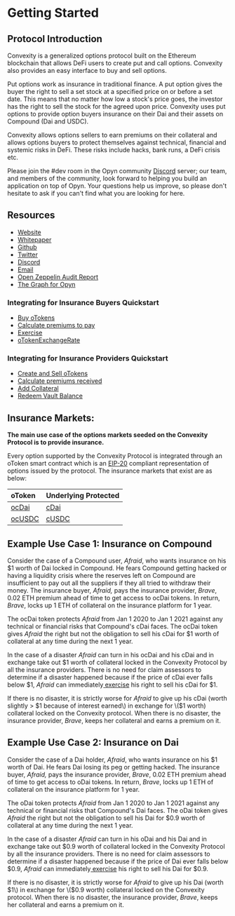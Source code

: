 # Getting Started

## Protocol Introduction

Convexity is a generalized options protocol built on the Ethereum blockchain that allows DeFi users to create put and call options. Convexity also provides an easy interface to buy and sell options. 

Put options work as insurance in traditional finance. A put option gives the buyer the right to sell a set stock at a specified price on or before a set date. This means that no matter how low a stock's price goes, the investor has the right to sell the stock for the agreed upon price. Convexity uses put options to provide option buyers insurance on their Dai and their assets on Compound \(Dai and USDC\). 

Convexity allows options sellers to earn premiums on their collateral and allows options buyers to protect themselves against technical, financial and systemic risks in DeFi. These risks include hacks, bank runs, a DeFi crisis etc. 

Please join the \#dev room in the Opyn community [Discord](https://discord.gg/ugAv3SH) server; our team, and members of the community, look forward to helping you build an application on top of Opyn. Your questions help us improve, so please don't hesitate to ask if you can't find what you are looking for here. 

## Resources

* [Website](http://www.opyn.co/)
* [Whitepaper](https://drive.google.com/file/d/1YsrGBUpZoPvFLtcwkEYkxNhogWCU772D/view)
* [Github](https://github.com/opynfinance/Convexity-Protocol)
* [Twitter](https://twitter.com/opyn_)
* [Discord](https://discordapp.com/invite/2NFdXaE)
* [Email](mailto:hello@opyn.co)
* [Open Zeppelin Audit Report](https://blog.openzeppelin.com/opyn-contracts-audit/)
* [The Graph for Opyn](https://thegraph.com/explorer/subgraph/aparnakr/opyn)

### Integrating for Insurance Buyers Quickstart

* [Buy oTokens](optionsexchange-buy-and-sell-otokens.md#buy-otokens)
* [Calculate premiums to pay](optionsexchange-buy-and-sell-otokens.md#calculate-premiums-to-pay)
* [Exercise ](otoken.md#exercise)
* [oTokenExchangeRate](otoken.md#otoken-exchange-rate)

### Integrating for Insurance Providers Quickstart

* [Create and Sell oTokens](otoken.md#create-and-sell-options)
* [Calculate premiums received](optionsexchange-buy-and-sell-otokens.md#calculate-premiums-received)
* [Add Collateral](otoken.md#add-eth-collateral)
* [Redeem Vault Balance](otoken.md#redeem-vault-balance)

## Insurance Markets:

**The main use case of the options markets seeded on the Convexity Protocol is to provide insurance.**

Every option supported by the Convexity Protocol is integrated through an oToken smart contract which is an [EIP-20](https://eips.ethereum.org/EIPS/eip-20) compliant representation of options issued by the protocol. The insurance markets that exist are as below:

| oToken | Underlying Protected |
| :--- | :--- |
| [ocDai](https://etherscan.io/address/0xddac4aed7c8f73032b388efe2c778fc194bc81ed#code) | [cDai](https://etherscan.io/token/0x5d3a536E4D6DbD6114cc1Ead35777bAB948E3643) |
| [ocUSDC](https://etherscan.io/address/0x8ed9f862363ffdfd3a07546e618214b6d59f03d4#readContract) | [cUSDC](https://etherscan.io/token/0x39aa39c021dfbae8fac545936693ac917d5e7563) |

## Example Use Case 1: Insurance on Compound

Consider the case of a Compound user, _Afraid_, who wants insurance on his $1 worth of Dai locked in Compound. He fears Compound getting hacked or having a liquidity crisis where the reserves left on Compound are insufficient to pay out all the suppliers if they all tried to withdraw their money. The insurance buyer, _Afraid,_ pays the insurance provider, _Brave_,  0.02 ETH premium ahead of time to get access to ocDai tokens. In return, _Brave_, locks up 1 ETH of collateral on the insurance platform for 1 year. 

The ocDai token protects _Afraid_ from Jan 1 2020 to Jan 1 2021 against any technical or financial risks that Compound's cDai faces. The ocDai token gives _Afraid_ the right but not the obligation to sell his cDai for $1 worth of collateral at any time during the next 1 year. 

In the case of a disaster _Afraid_ can turn in his ocDai and his cDai and in exchange take out $1 worth of collateral locked in the Convexity Protocol by all the insurance providers. There is no need for claim assessors to determine if a disaster happened because if the price of cDai ever falls below $1, _Afraid_ can immediately[ exercise](protocol-overview/glossary-of-terms.md) his right to sell his cDai for $1. 

If there is no disaster, it is strictly worse for _Afraid_ to give up his cDai \(worth slightly &gt; $1 because of interest earned\) in exchange for \($1 worth\) collateral locked on the Convexity protocol. When there is no disaster, the insurance provider, _Brave_, keeps her collateral and earns a premium on it. 

## Example Use Case 2: Insurance on Dai

Consider the case of a Dai holder, _Afraid_, who wants insurance on his $1 worth of Dai. He fears Dai losing its peg or getting hacked. The insurance buyer, _Afraid,_ pays the insurance provider, _Brave_,  0.02 ETH premium ahead of time to get access to oDai tokens. In return, _Brave_, locks up 1 ETH of collateral on the insurance platform for 1 year. 

The oDai token protects _Afraid_ from Jan 1 2020 to Jan 1 2021 against any technical or financial risks that Compound's Dai faces. The oDai token gives _Afraid_ the right but not the obligation to sell his Dai for $0.9 worth of collateral at any time during the next 1 year. 

In the case of a disaster _Afraid_ can turn in his oDai and his Dai and in exchange take out $0.9 worth of collateral locked in the Convexity Protocol by all the insurance providers. There is no need for claim assessors to determine if a disaster happened because if the price of Dai ever falls below $0.9, _Afraid_ can immediately[ exercise](protocol-overview/glossary-of-terms.md) his right to sell his Dai for $0.9. 

If there is no disaster, it is strictly worse for _Afraid_ to give up his Dai \(worth $1\) in exchange for \($0.9 worth\) collateral locked on the Convexity protocol. When there is no disaster, the insurance provider, _Brave_, keeps her collateral and earns a premium on it. 

